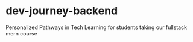 # dev-journey-backend
 Personalized Pathways in Tech Learning for students taking our fullstack mern course
